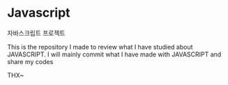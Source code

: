 # Javascript
자바스크립트 프로젝트

This is the repository I made to review what I have studied about JAVASCRIPT. I will mainly commit what I have made with JAVASCRIPT and share my codes 

THX~
